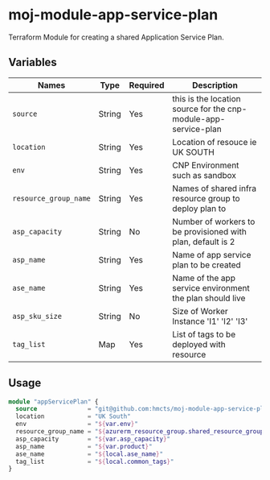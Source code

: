 # moj-module-app-service-plan
Terraform Module for creating a shared Application Service Plan.

## Variables

Names | Type | Required | Description
--- | --- | --- | --- |
`source` | String | Yes | this is the location source for the cnp-module-app-service-plan
`location` | String | Yes | Location of resouce ie UK SOUTH
`env` | String | Yes | CNP Environment such as sandbox
`resource_group_name` | String | Yes | Names of shared infra resource group to deploy plan to
`asp_capacity` | String | No | Number of workers to be provisioned with plan, default is 2
`asp_name` | String | Yes | Name of app service plan to be created
`ase_name` | String | Yes | Name of the app service environment the plan should live
`asp_sku_size` | String | No| Size of Worker Instance 'I1' 'I2' 'I3'
`tag_list` | Map | Yes | List of tags to be deployed with resource

## Usage

```terraform
module "appServicePlan" {
  source              = "git@github.com:hmcts/moj-module-app-service-plan"
  location            = "UK South"
  env                 = "${var.env}"
  resource_group_name = "${azurerm_resource_group.shared_resource_group.name}"
  asp_capacity        = "${var.asp_capacity}"
  asp_name            = "${var.product}"
  ase_name            = "${local.ase_name}"
  tag_list            = "${local.common_tags}"
}
```
